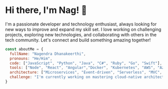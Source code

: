 # Hi there, I'm Nag! 👋
I'm a passionate developer and technology enthusiast, always looking for new ways to improve and expand my skill set. I love working on challenging projects, exploring new technologies, and collaborating with others in the tech community. Let's connect and build something amazing together!

```javascript
const aboutMe = {
  fullName: "Nagendra Dhanakeerthi",
  pronouns: "He/Him",
  code: ["JavaScript", "Python", "Java", "C#", "Ruby", "Go", "Swift"],
  tools: ["Node", "React", "Angular","Docker", "Kubernetes", "AWS", "Azure", "GCP"],
  architecture: ["Microservices", "Event-driven", "Serverless", "MVC", "SPA"],
  challenge: "I'm currently working on mastering cloud-native architectures & developing scalable applications."
}
```
